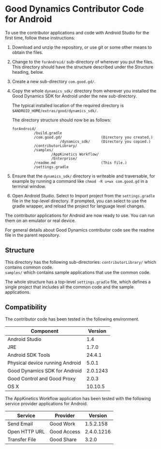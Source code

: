 Good Dynamics Contributor Code for Android
==========================================
To use the contributor applications and code with Android Studio for the first
time, follow these instructions:

1.  Download and unzip the repository, or use git or some other means to obtain
    the files.
2.  Change to the `forAndroid/` sub-directory of wherever you put the files.
    This directory should have the structure described under the Structure
    heading, below.
3.  Create a new sub-directory `com.good.gd/`.
4.  Copy the whole `dynamics_sdk/` directory from wherever you installed the
    Good Dynamics SDK for Android under the new sub-directory.

    The typical installed location of the required directory is
    `$ANDROID_HOME/extras/good/dynamics_sdk/`.

    The directory structure should now be as follows:
    
        forAndroid/
                  /build.gradle
                  /com.good.gd/                  (Directory you created.)
                              /dynamics_sdk/     (Directory you copied.)
                  /contributorLibrary/
                  /samples/
                          /AppKinetics Workflow/
                          /Enterprise/
                  /readme.md                     (This file.)
                  /settings.gradle
    
5.  Ensure that the `dynamics_sdk/` directory is writeable and traversable,
    for example by running a command like `chmod -R u+wx com.good.gd` in a
    terminal window.
6.  Open Android Studio. Select to Import project from the `settings.gradle`
    file in the top-level directory. If prompted, you can select to use the
    gradle wrapper, and reload the project for language level changes.

The contributor applications for Android are now ready to use. You can run them
on an emulator or real device.

For general details about Good Dynamics contributor code see the readme file in
the parent repository.

Structure
---------
This directory has the following sub-directories: 
`contributorLibrary/` which contains common code.  
`samples/` which contains sample applications that use the common code.

The whole structure has a top-level `settings.gradle` file, which defines a
single project that includes all the common code and the sample applications.

Compatibility
-------------
The contributor code has been tested in the following environment.

Component                       | Version
--------------------------------|--------
Android Studio                  | 1.4
JRE                             | 1.7.0
Android SDK Tools               | 24.4.1
Physical device running Android | 5.0.1
Good Dynamics SDK for Android   | 2.0.1243
Good Control and Good Proxy     | 2.0.3
OS X                            | 10.10.5

The AppKinetics Workflow application has been tested with the following service
provider applications for Android.

Service       | Provider    | Version
--------------|-------------|----------
Send Email    | Good Work   | 1.5.2.158
Open HTTP URL | Good Access | 2.4.0.1216
Transfer File | Good Share  | 3.2.0
